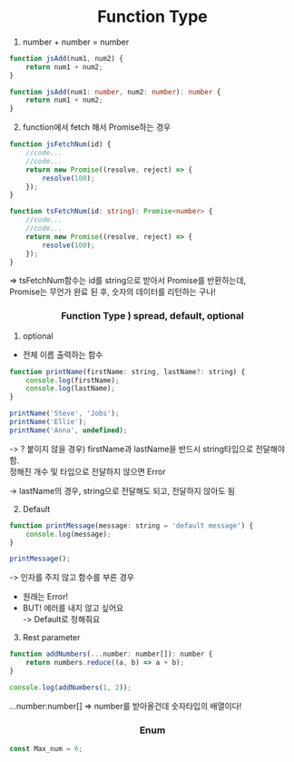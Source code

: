 <h1 align="center">
Function Type
</h1>

1. number + number = number

```js
function jsAdd(num1, num2) {
	return num1 + num2;
}
```

```ts
function jsAdd(num1: number, num2: number): number {
	return num1 + num2;
}
```

2. function에서 fetch 해서 Promise하는 경우

```js
function jsFetchNum(id) {
	//code...
	//code...
	return new Promise((resolve, reject) => {
		resolve(100);
	});
}
```

```ts
function tsFetchNum(id: string): Promise<number> {
	//code...
	//code...
	return new Promise((resolve, reject) => {
		resolve(100);
	});
}
```

=> tsFetchNum함수는 id를 string으로 받아서 Promise를 반환하는데, <br>
Promise는 무언가 완료 된 후, 숫자의 데이터를 리턴하는 구나!

<h3 align="center">
Function Type ) spread, default, optional
</h3>

1. optional

- 전체 이름 출력하는 함수

```jsx
function printName(firstName: string, lastName?: string) {
	console.log(firstName);
	console.log(lastName);
}

printName('Steve', 'Jobs');
printName('Ellie');
printName('Anna', undefined);
```

-> ? 붙이지 않을 경우) firstName과 lastName을 반드시 string타입으로 전달해야 함. <br>
정해진 개수 및 타입으로 전달하지 않으면 Error

-> lastName의 경우, string으로 전달해도 되고, 전달하지 않아도 됨

2. Default

```jsx
function printMessage(message: string = 'default message') {
	console.log(message);
}

printMessage();
```

-> 인자를 주지 않고 함수를 부른 경우

- 원래는 Error!
- BUT! 에러를 내지 않고 싶어요 <br>
  -> Default로 정해줘요

3.  Rest parameter

```jsx
function addNumbers(...number: number[]): number {
	return numbers.reduce((a, b) => a + b);
}

console.log(addNumbers(1, 2));
```

...number:number[] => number를 받아올건데 숫자타입의 배열이다!

<h3 align="center">
Enum</h3>

```jsx
const Max_num = 6;
```
